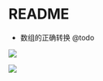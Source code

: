 # README

- 数组的正确转换 @todo

![](https://luo0412.oss-cn-hangzhou.aliyuncs.com/1647222832934.png)

![](https://luo0412.oss-cn-hangzhou.aliyuncs.com/1647222803142.png)

